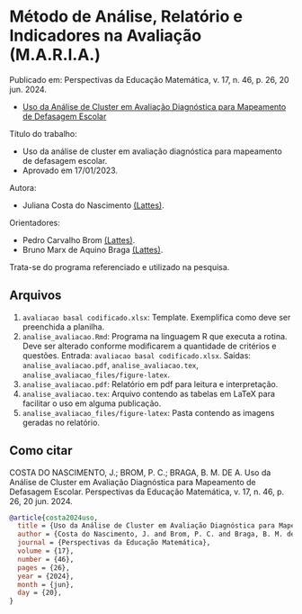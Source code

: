 # Método de Análise, Relatório e Indicadores na Avaliação (M.A.R.I.A.)

Publicado em: Perspectivas da Educação Matemática, v. 17, n. 46, p. 26, 20 jun. 2024. 
- <a href="https://periodicos.ufms.br/index.php/pedmat/article/view/18155" target="_blank">Uso da Análise de Cluster em Avaliação Diagnóstica para Mapeamento de Defasagem Escolar</a>

Título do trabalho: 
- Uso da análise de cluster em avaliação diagnóstica para mapeamento de defasagem escolar.
- Aprovado em 17/01/2023.

Autora: 
- Juliana Costa do Nascimento <a href="http://lattes.cnpq.br/0230719779410680" target="_blank">(Lattes)</a>.

Orientadores: 
- Pedro Carvalho Brom <a href="http://lattes.cnpq.br/0154064396756002" target="_blank">(Lattes)</a>.
- Bruno Marx de Aquino Braga <a href="http://lattes.cnpq.br/6926608312251267" target="_blank">(Lattes)</a>.

Trata-se do programa referenciado e utilizado na pesquisa.

## Arquivos

1. ```avaliacao basal codificado.xlsx```: Template. Exemplifica como deve ser preenchida a planilha.
2. ```analise_avaliacao.Rmd```: Programa na linguagem R que executa a rotina. Deve ser alterado conforme modificarem a quantidade de critérios e questões. Entrada: ```avaliacao basal codificado.xlsx```. Saídas: ```analise_avaliacao.pdf```, ```analise_avaliacao.tex```, ```analise_avaliacao_files/figure-latex```.
3. ```analise_avaliacao.pdf```: Relatório em pdf para leitura e interpretação.
4. ```analise_avaliacao.tex```: Arquivo contendo as tabelas em LaTeX para facilitar o uso em alguma publicação.
5. ```analise_avaliacao_files/figure-latex```: Pasta contendo as imagens geradas no relatório.

## Como citar

COSTA DO NASCIMENTO, J.; BROM, P. C.; BRAGA, B. M. DE A. Uso da Análise de Cluster em Avaliação Diagnóstica para Mapeamento de Defasagem Escolar. Perspectivas da Educação Matemática, v. 17, n. 46, p. 26, 20 jun. 2024. 

```bibtex
@article{costa2024uso,
  title = {Uso da Análise de Cluster em Avaliação Diagnóstica para Mapeamento de Defasagem Escolar},
  author = {Costa do Nascimento, J. and Brom, P. C. and Braga, B. M. de A.},
  journal = {Perspectivas da Educação Matemática},
  volume = {17},
  number = {46},
  pages = {26},
  year = {2024},
  month = {jun},
  day = {20},
}

